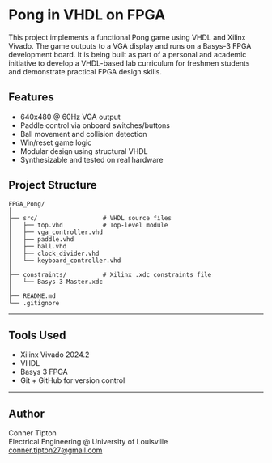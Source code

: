 # Pong in VHDL on FPGA

This project implements a functional Pong game using VHDL and Xilinx Vivado. The game outputs to a VGA display and runs on a Basys-3 FPGA development board. It is being built as part of a personal and academic initiative to develop a VHDL-based lab curriculum for freshmen students and demonstrate practical FPGA design skills.

## Features

- 640x480 @ 60Hz VGA output
- Paddle control via onboard switches/buttons
- Ball movement and collision detection
- Win/reset game logic
- Modular design using structural VHDL
- Synthesizable and tested on real hardware

## Project Structure

```plaintext
FPGA_Pong/
│
├── src/                  # VHDL source files
│   ├── top.vhd           # Top-level module
│   ├── vga_controller.vhd
│   ├── paddle.vhd
│   ├── ball.vhd
│   ├── clock_divider.vhd
│   └── keyboard_controller.vhd
│
├── constraints/          # Xilinx .xdc constraints file
│   └── Basys-3-Master.xdc
│
├── README.md
└── .gitignore
```

---

## Tools Used

- Xilinx Vivado 2024.2
- VHDL
- Basys 3 FPGA
- Git + GitHub for version control

   
---

## Author

Conner Tipton  
Electrical Engineering @ University of Louisville  
[conner.tipton27@gmail.com](mailto:conner.tipton27@gmail.com)
